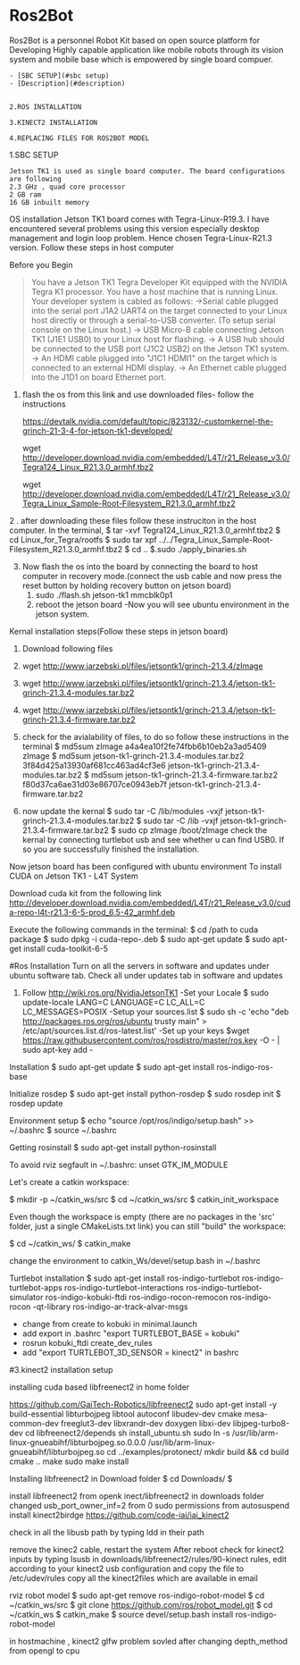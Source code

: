 # Ros2Bot 

Ros2Bot is a personnel Robot Kit based on open source platform for Developing Highly capable application like mobile robots through its vision system and mobile base which is empowered by single board compuer.

	- [SBC SETUP](#sbc setup)
	- [Description](#description)


	2.ROS INSTALLATION

	3.KINECT2 INSTALLATION

	4.REPLACING FILES FOR ROS2BOT MODEL

1.SBC SETUP

	Jetson TK1 is used as single board computer. The board configurations are following
	2.3 GHz , quad core processor
	2 GB ram
	16 GB inbuilt memory

OS installation
	Jetson TK1 board comes with Tegra-Linux-R19.3. I have encountered several problems using this version especially desktop management and login loop problem. Hence chosen Tegra-Linux-R21.3 version.
Follow these steps in host computer


Before you Begin
> You have a Jetson TK1 Tegra Developer Kit equipped with the NVIDIA Tegra K1 processor.
> You have a host machine that is running Linux.
> Your developer system is cabled as follows:
	->Serial cable plugged into the serial port J1A2 UART4 on the target connected to your Linux host directly or through a serial-to-USB converter. (To setup serial console on the Linux host.)
	-> USB Micro-B cable connecting Jetson TK1 (J1E1 USB0) to your Linux host for flashing.
	-> A USB hub should be connected to the USB port (J1C2 USB2) on the Jetson TK1 system.
	-> An HDMI cable plugged into "J1C1 HDMI1" on the target which is connected to an external HDMI display.
	-> An Ethernet cable plugged into the J1D1 on board Ethernet port.


1. flash the os from this link and use downloaded files- follow the instructions

   https://devtalk.nvidia.com/default/topic/823132/-customkernel-the-grinch-21-3-4-for-jetson-tk1-developed/

   wget http://developer.download.nvidia.com/embedded/L4T/r21_Release_v3.0/Tegra124_Linux_R21.3.0_armhf.tbz2

   wget http://developer.download.nvidia.com/embedded/L4T/r21_Release_v3.0/Tegra_Linux_Sample-Root-Filesystem_R21.3.0_armhf.tbz2

2 . after downloading these files follow these instruciton in the host computer. In the terminal,
	$ tar -xvf Tegra124_Linux_R21.3.0_armhf.tbz2
	$ cd Linux_for_Tegra/rootfs
	$ sudo tar xpf ../../Tegra_Linux_Sample-Root-Filesystem_R21.3.0_armhf.tbz2
	$ cd ..
	$.sudo ./apply_binaries.sh

3. Now flash the os into the board by connecting the board to host computer in recovery mode.(connect the usb cable and now press the reset button by holding recovery button on jetson board)
	1. sudo ./flash.sh jetson-tk1 mmcblk0p1
	2. reboot the jetson board 
-Now you will see ubuntu environment in the jetson system.

Kernal installation steps(Follow these steps in jetson board)
1. Download following files
  1. wget http://www.jarzebski.pl/files/jetsontk1/grinch-21.3.4/zImage
  2. wget http://www.jarzebski.pl/files/jetsontk1/grinch-21.3.4/jetson-tk1-grinch-21.3.4-modules.tar.bz2
  3. wget http://www.jarzebski.pl/files/jetsontk1/grinch-21.3.4/jetson-tk1-grinch-21.3.4-firmware.tar.bz2
  
2. check for the avialability of files, to do so follow these instructions in the terminal
	$ md5sum zImage 
  	a4a4ea10f2fe74fbb6b10eb2a3ad5409  zImage
	$ md5sum jetson-tk1-grinch-21.3.4-modules.tar.bz2 
 	  3f84d425a13930af681cc463ad4cf3e6  jetson-tk1-grinch-21.3.4-modules.tar.bz2
	$ md5sum jetson-tk1-grinch-21.3.4-firmware.tar.bz2
 	  f80d37ca6ae31d03e86707ce0943eb7f  jetson-tk1-grinch-21.3.4-firmware.tar.bz2


3. now update the kernal
	$ sudo tar -C /lib/modules -vxjf jetson-tk1-grinch-21.3.4-modules.tar.bz2
	$ sudo tar -C /lib -vxjf jetson-tk1-grinch-21.3.4-firmware.tar.bz2
	$ sudo cp zImage /boot/zImage
      check the kernal by connecting turtlebot usb and see whether u can find USB0. If so you are successfully finished the installation.


Now jetson board has been configured with ubuntu environment
To install CUDA on Jetson TK1 - L4T System


Download cuda kit from the following link
http://developer.download.nvidia.com/embedded/L4T/r21_Release_v3.0/cuda-repo-l4t-r21.3-6-5-prod_6.5-42_armhf.deb

Execute the following commands in the terminal:
  $ cd /path to cuda package
  $ sudo dpkg -i cuda-repo-<distro>_<version>_<architecture>.deb
  $ sudo apt-get update
  $ sudo apt-get install cuda-toolkit-6-5


#Ros Installation
Turn on all the servers in software and updates under ubuntu software tab. Check all under updates tab in software and updates
1. Follow
	http://wiki.ros.org/NvidiaJetsonTK1
-Set your Locale
	$ sudo update-locale LANG=C LANGUAGE=C LC_ALL=C LC_MESSAGES=POSIX
-Setup your sources.list
	$ sudo sh -c 'echo "deb http://packages.ros.org/ros/ubuntu trusty main" > /etc/apt/sources.list.d/ros-latest.list'
-Set up your keys
	$wget https://raw.githubusercontent.com/ros/rosdistro/master/ros.key -O - | sudo apt-key add -

Installation
	$ sudo apt-get update
	$ sudo apt-get install ros-indigo-ros-base

Initialize rosdep
	$ sudo apt-get install python-rosdep
	$ sudo rosdep init
	$ rosdep update

Environment setup
	$ echo "source /opt/ros/indigo/setup.bash" >> ~/.bashrc
	$ source ~/.bashrc

Getting rosinstall
	$ sudo apt-get install python-rosinstall

To avoid rviz segfault 
in ~/.bashrc:
	unset GTK_IM_MODULE

Let's create a catkin workspace:

$ mkdir -p ~/catkin_ws/src
$ cd ~/catkin_ws/src
$ catkin_init_workspace

Even though the workspace is empty (there are no packages in the 'src' folder, just a single CMakeLists.txt link) you can still "build" the workspace:

$ cd ~/catkin_ws/
$ catkin_make

change the environment to catkin_Ws/devel/setup.bash in ~/.bashrc

Turtlebot installation
$ sudo apt-get install ros-indigo-turtlebot ros-indigo-turtlebot-apps ros-indigo-turtlebot-interactions ros-indigo-turtlebot-simulator ros-indigo-kobuki-ftdi ros-indigo-rocon-remocon ros-indigo-rocon -qt-library ros-indigo-ar-track-alvar-msgs
- change from create to kobuki in minimal.launch
- add export in .bashrc "export TURTLEBOT_BASE = kobuki"
- rosrun kobuki_ftdi create_dev_rules 
- add "export TURTLEBOT_3D_SENSOR = kinect2" in bashrc

#3.kinect2 installation setup

installing cuda based libfreenect2 in home folder

https://github.com/GaiTech-Robotics/libfreenect2
sudo apt-get install -y build-essential libturbojpeg libtool autoconf libudev-dev cmake mesa-common-dev freeglut3-dev libxrandr-dev doxygen libxi-dev libjpeg-turbo8-dev
cd libfreenect2/depends
sh install_ubuntu.sh
sudo ln -s /usr/lib/arm-linux-gnueabihf/libturbojpeg.so.0.0.0 /usr/lib/arm-linux-gnueabihf/libturbojpeg.so
cd ../examples/protonect/
mkdir build && cd build
cmake ..
make 
sudo make install

Installing libfreenect2 in Download folder
$ cd Downloads/
$ 






install libfreenect2 from openk inect/libfreenect2 in downloads folder
changed usb_port_owner_inf=2 from 0
sudo permissions from autosuspend
install kinect2birdge
https://github.com/code-iai/iai_kinect2


check in all the libusb path by typing ldd in their path 

remove the kinec2 cable, restart the system
After reboot  check for kinect2 inputs by typing lsusb
in downloads/libfreenect2/rules/90-kinect rules, edit according to your kinect2 usb configuration and copy the file to /etc/udev/rules
copy all the kinect2files which are available in email

rviz robot model
$ sudo apt-get remove ros-indigo-robot-model
$ cd ~/catkin_ws/src
$ git clone https://github.com/ros/robot_model.git
$ cd ~/catkin_ws
$ catkin_make
$ source devel/setup.bash
install ros-indigo-robot-model


in hostmachine , kinect2 glfw problem sovled after changing depth_method from opengl to cpu
